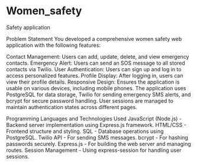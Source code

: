 # Women_safety
Safety application

Problem Statement
You developed a comprehensive women safety web application with the following features:

Contact Management: Users can add, update, delete, and view emergency contacts.
Emergency Alert: Users can send an SOS message to all stored contacts via Twilio.
User Authentication: Users can sign up and log in to access personalized features.
Profile Display: After logging in, users can view their profile details.
Responsive Design: Ensures the application is usable on various devices, including mobile phones.
The application uses PostgreSQL for data storage, Twilio for sending emergency SMS alerts, and bcrypt for secure password handling. User sessions are managed to maintain authentication states across different pages.

Programming Languages and Technologies Used
JavaScript (Node.js) - Backend server implementation using Express.js framework.
HTML/CSS - Frontend structure and styling.
SQL - Database operations using PostgreSQL.
Twilio API - For sending SMS messages.
bcrypt - For hashing passwords securely.
Express.js - For building the web server and managing routes.
Session Management - Using express-session for handling user sessions.

